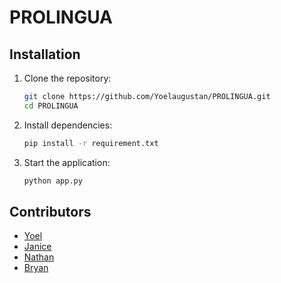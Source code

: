 # PROLINGUA

## Installation
1. Clone the repository:
   ```bash
   git clone https://github.com/Yoelaugustan/PROLINGUA.git
   cd PROLINGUA
2. Install dependencies:
   ```bash
   pip install -r requirement.txt
3. Start the application:
   ```bash
   python app.py
   
## Contributors
- [Yoel](https://github.com/Yoelaugusta)
- [Janice](https://github.com/janicezzzzzz)
- [Nathan](https://github.com/aciopokpok)
- [Bryan](https://github.com/bryanlakaoni)
